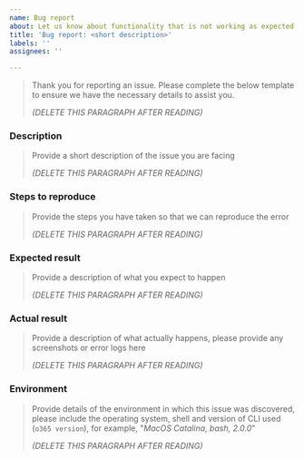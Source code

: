 ```yaml
---
name: Bug report
about: Let us know about functionality that is not working as expected
title: 'Bug report: <short description>'
labels: ''
assignees: ''

---
```


> Thank you for reporting an issue. Please complete the below template to ensure we have the necessary details to assist you.
>
> _(DELETE THIS PARAGRAPH AFTER READING)_
>

### Description

> Provide a short description of the issue you are facing
>
> _(DELETE THIS PARAGRAPH AFTER READING)_
>

### Steps to reproduce

> Provide the steps you have taken so that we can reproduce the error
>
> _(DELETE THIS PARAGRAPH AFTER READING)_
>

### Expected result

> Provide a description of what you expect to happen
>
> _(DELETE THIS PARAGRAPH AFTER READING)_
>

### Actual result

> Provide a description of what actually happens, please provide any screenshots or error logs here
>
> _(DELETE THIS PARAGRAPH AFTER READING)_
>

### Environment

> Provide details of the environment in which this issue was discovered, please include the operating system, shell and version of CLI used (`o365 version`), for example, "_MacOS Catalina, bash, 2.0.0_"
>
> _(DELETE THIS PARAGRAPH AFTER READING)_
>